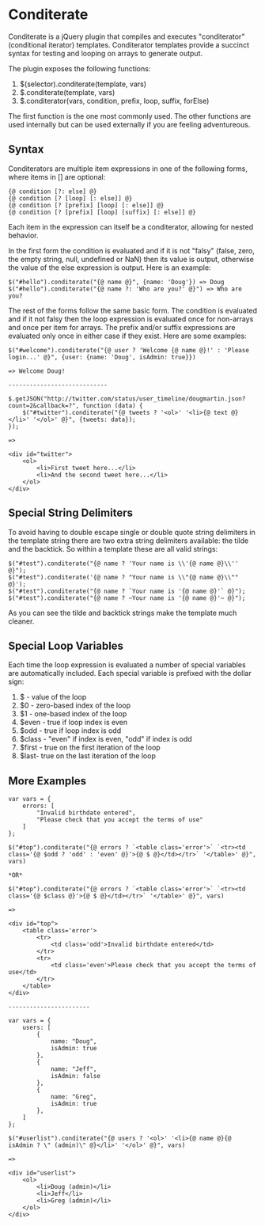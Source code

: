 Conditerate
===========
 
Conditerate is a jQuery plugin that compiles and executes "conditerator" (conditional iterator) templates.  Conditerator templates provide a succinct syntax for testing and looping on arrays to generate output.

The plugin exposes the following functions:

1. $(selector).conditerate(template, vars)
2. $.conditerate(template, vars)
3. $.conditerator(vars, condition, prefix, loop, suffix, forElse)

The first function is the one most commonly used.  The other functions are used internally but can be used externally if you are feeling adventureous.

Syntax
------

Conditerators are multiple item expressions in one of the following forms, where items in [] are optional:
 
	{@ condition [?: else] @}
	{@ condition [? [loop] [: else]] @}
	{@ condition [? [prefix] [loop] [: else]] @}
	{@ condition [? [prefix] [loop] [suffix] [: else]] @}
	
Each item in the expression can itself be a conditerator, allowing for nested behavior.
	
In the first form the condition is evaluated and if it is not "falsy" (false, zero, the empty string, null, undefined or NaN) then its value is output, otherwise the value of the else expression is output.  Here is an example:
	
	$("#hello").conditerate("{@ name @}", {name: 'Doug'}) => Doug
	$("#hello").conditerate("{@ name ?: 'Who are you?' @}") => Who are you?

The rest of the forms follow the same basic form.  The condition is evaluated and if it not falsy then the loop expression is evaluated once for non-arrays and once per item for arrays.  The prefix and/or suffix expressions are evaluated only once in either case if they exist.  Here are some examples:
	
	$("#welcome").conditerate("{@ user ? 'Welcome {@ name @}!' : 'Please login...' @}", {user: {name: 'Doug', isAdmin: true}})
	
	=> Welcome Doug!
	
	----------------------------
	
	$.getJSON("http://twitter.com/status/user_timeline/dougmartin.json?count=2&callback=?", function (data) {
		$("#twitter").conditerate("{@ tweets ? '<ol>' '<li>{@ text @}</li>' '</ol>' @}", {tweets: data});
	});
	
	=>
	
	<div id="twitter">
		<ol>
			<li>First tweet here...</li>
			<li>And the second tweet here...</li>
		</ol>
	</div>

Special String Delimiters
-------------------------
	
To avoid having to double escape single or double quote string delimiters in the template string there are two extra string delimiters available: the tilde and the backtick.  So within a template these are all valid strings:

	$("#test").conditerate("{@ name ? 'Your name is \\'{@ name @}\\'' @}");
	$("#test").conditerate('{@ name ? "Your name is \\"{@ name @}\\"" @}');
	$("#test").conditerate("{@ name ? `Your name is '{@ name @}'` @}");
	$("#test").conditerate("{@ name ? ~Your name is '{@ name @}'~ @}");
	
As you can see the tilde and backtick strings make the template much cleaner.

Special Loop Variables
----------------------

Each time the loop expression is evaluated a number of special variables are automatically included. Each special variable is prefixed with the dollar sign:

1. $ - value of the loop
2. $0 - zero-based index of the loop
3. $1 - one-based index of the loop
4. $even - true if loop index is even
5. $odd - true if loop index is odd
6. $class - "even" if index is even, "odd" if index is odd
7. $first - true on the first iteration of the loop
8. $last- true on the last iteration of the loop

More Examples
-------------
	
	var vars = {
		errors: [
			"Invalid birthdate entered",
			"Please check that you accept the terms of use"
		]
	};
	
	$("#top").conditerate("{@ errors ? `<table class='error'>` `<tr><td class='{@ $odd ? 'odd' : 'even' @}'>{@ $ @}</td></tr>` '</table>' @}", vars) 
	
	*OR*
	
	$("#top").conditerate("{@ errors ? `<table class='error'>` `<tr><td class='{@ $class @}'>{@ $ @}</td></tr>` '</table>' @}", vars) 
	
	=> 
	
	<div id="top">
		<table class='error'>
			<tr>
				<td class='odd'>Invalid birthdate entered</td>
			</tr>
			<tr>
				<td class='even'>Please check that you accept the terms of use</td>
			</tr>
		</table>
	</div>
	
	-----------------------
	
	var vars = {
		users: [
			{
				name: "Doug",
				isAdmin: true
			},
			{
				name: "Jeff",
				isAdmin: false
			},
			{
				name: "Greg",
				isAdmin: true
			},
		]
	};
	
	$("#userlist").conditerate("{@ users ? '<ol>' '<li>{@ name @}{@ isAdmin ? \" (admin)\" @}</li>' '</ol>' @}", vars) 
	
	=> 
	
	<div id="userlist">
		<ol>
			<li>Doug (admin)</li>
			<li>Jeff</li>
			<li>Greg (admin)</li>
		</ol>
	</div>
	
